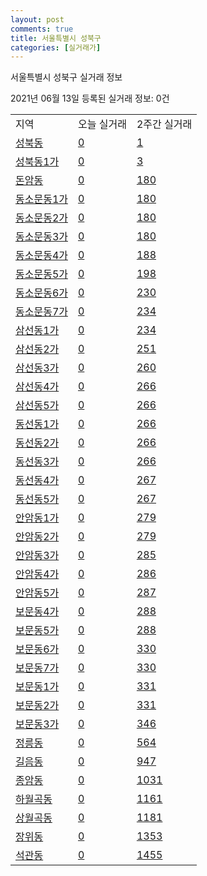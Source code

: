 ```yaml
---
layout: post
comments: true
title: 서울특별시 성북구
categories: [실거래가]
---
```


서울특별시 성북구 실거래 정보

2021년 06월 13일 등록된 실거래 정보: 0건


<table class="sortable">
  <tr>
    <td>지역</td>
    <td>오늘 실거래</td>
    <td>2주간 실거래</td>
  </tr>

  
  <tr class="item">
    <td><a href="1129010100.html">성북동</a></td>
    <td><a href="1129010100.html">0</a></td>
    <td><a href="1129010100.html">1</a></td>
  </tr>
    

  <tr class="item">
    <td><a href="1129010200.html">성북동1가</a></td>
    <td><a href="1129010200.html">0</a></td>
    <td><a href="1129010200.html">3</a></td>
  </tr>
    

  <tr class="item">
    <td><a href="1129010300.html">돈암동</a></td>
    <td><a href="1129010300.html">0</a></td>
    <td><a href="1129010300.html">180</a></td>
  </tr>
    

  <tr class="item">
    <td><a href="1129010400.html">동소문동1가</a></td>
    <td><a href="1129010400.html">0</a></td>
    <td><a href="1129010400.html">180</a></td>
  </tr>
    

  <tr class="item">
    <td><a href="1129010500.html">동소문동2가</a></td>
    <td><a href="1129010500.html">0</a></td>
    <td><a href="1129010500.html">180</a></td>
  </tr>
    

  <tr class="item">
    <td><a href="1129010600.html">동소문동3가</a></td>
    <td><a href="1129010600.html">0</a></td>
    <td><a href="1129010600.html">180</a></td>
  </tr>
    

  <tr class="item">
    <td><a href="1129010700.html">동소문동4가</a></td>
    <td><a href="1129010700.html">0</a></td>
    <td><a href="1129010700.html">188</a></td>
  </tr>
    

  <tr class="item">
    <td><a href="1129010800.html">동소문동5가</a></td>
    <td><a href="1129010800.html">0</a></td>
    <td><a href="1129010800.html">198</a></td>
  </tr>
    

  <tr class="item">
    <td><a href="1129010900.html">동소문동6가</a></td>
    <td><a href="1129010900.html">0</a></td>
    <td><a href="1129010900.html">230</a></td>
  </tr>
    

  <tr class="item">
    <td><a href="1129011000.html">동소문동7가</a></td>
    <td><a href="1129011000.html">0</a></td>
    <td><a href="1129011000.html">234</a></td>
  </tr>
    

  <tr class="item">
    <td><a href="1129011100.html">삼선동1가</a></td>
    <td><a href="1129011100.html">0</a></td>
    <td><a href="1129011100.html">234</a></td>
  </tr>
    

  <tr class="item">
    <td><a href="1129011200.html">삼선동2가</a></td>
    <td><a href="1129011200.html">0</a></td>
    <td><a href="1129011200.html">251</a></td>
  </tr>
    

  <tr class="item">
    <td><a href="1129011300.html">삼선동3가</a></td>
    <td><a href="1129011300.html">0</a></td>
    <td><a href="1129011300.html">260</a></td>
  </tr>
    

  <tr class="item">
    <td><a href="1129011400.html">삼선동4가</a></td>
    <td><a href="1129011400.html">0</a></td>
    <td><a href="1129011400.html">266</a></td>
  </tr>
    

  <tr class="item">
    <td><a href="1129011500.html">삼선동5가</a></td>
    <td><a href="1129011500.html">0</a></td>
    <td><a href="1129011500.html">266</a></td>
  </tr>
    

  <tr class="item">
    <td><a href="1129011600.html">동선동1가</a></td>
    <td><a href="1129011600.html">0</a></td>
    <td><a href="1129011600.html">266</a></td>
  </tr>
    

  <tr class="item">
    <td><a href="1129011700.html">동선동2가</a></td>
    <td><a href="1129011700.html">0</a></td>
    <td><a href="1129011700.html">266</a></td>
  </tr>
    

  <tr class="item">
    <td><a href="1129011800.html">동선동3가</a></td>
    <td><a href="1129011800.html">0</a></td>
    <td><a href="1129011800.html">266</a></td>
  </tr>
    

  <tr class="item">
    <td><a href="1129011900.html">동선동4가</a></td>
    <td><a href="1129011900.html">0</a></td>
    <td><a href="1129011900.html">267</a></td>
  </tr>
    

  <tr class="item">
    <td><a href="1129012000.html">동선동5가</a></td>
    <td><a href="1129012000.html">0</a></td>
    <td><a href="1129012000.html">267</a></td>
  </tr>
    

  <tr class="item">
    <td><a href="1129012100.html">안암동1가</a></td>
    <td><a href="1129012100.html">0</a></td>
    <td><a href="1129012100.html">279</a></td>
  </tr>
    

  <tr class="item">
    <td><a href="1129012200.html">안암동2가</a></td>
    <td><a href="1129012200.html">0</a></td>
    <td><a href="1129012200.html">279</a></td>
  </tr>
    

  <tr class="item">
    <td><a href="1129012300.html">안암동3가</a></td>
    <td><a href="1129012300.html">0</a></td>
    <td><a href="1129012300.html">285</a></td>
  </tr>
    

  <tr class="item">
    <td><a href="1129012400.html">안암동4가</a></td>
    <td><a href="1129012400.html">0</a></td>
    <td><a href="1129012400.html">286</a></td>
  </tr>
    

  <tr class="item">
    <td><a href="1129012500.html">안암동5가</a></td>
    <td><a href="1129012500.html">0</a></td>
    <td><a href="1129012500.html">287</a></td>
  </tr>
    

  <tr class="item">
    <td><a href="1129012600.html">보문동4가</a></td>
    <td><a href="1129012600.html">0</a></td>
    <td><a href="1129012600.html">288</a></td>
  </tr>
    

  <tr class="item">
    <td><a href="1129012700.html">보문동5가</a></td>
    <td><a href="1129012700.html">0</a></td>
    <td><a href="1129012700.html">288</a></td>
  </tr>
    

  <tr class="item">
    <td><a href="1129012800.html">보문동6가</a></td>
    <td><a href="1129012800.html">0</a></td>
    <td><a href="1129012800.html">330</a></td>
  </tr>
    

  <tr class="item">
    <td><a href="1129012900.html">보문동7가</a></td>
    <td><a href="1129012900.html">0</a></td>
    <td><a href="1129012900.html">330</a></td>
  </tr>
    

  <tr class="item">
    <td><a href="1129013000.html">보문동1가</a></td>
    <td><a href="1129013000.html">0</a></td>
    <td><a href="1129013000.html">331</a></td>
  </tr>
    

  <tr class="item">
    <td><a href="1129013100.html">보문동2가</a></td>
    <td><a href="1129013100.html">0</a></td>
    <td><a href="1129013100.html">331</a></td>
  </tr>
    

  <tr class="item">
    <td><a href="1129013200.html">보문동3가</a></td>
    <td><a href="1129013200.html">0</a></td>
    <td><a href="1129013200.html">346</a></td>
  </tr>
    

  <tr class="item">
    <td><a href="1129013300.html">정릉동</a></td>
    <td><a href="1129013300.html">0</a></td>
    <td><a href="1129013300.html">564</a></td>
  </tr>
    

  <tr class="item">
    <td><a href="1129013400.html">길음동</a></td>
    <td><a href="1129013400.html">0</a></td>
    <td><a href="1129013400.html">947</a></td>
  </tr>
    

  <tr class="item">
    <td><a href="1129013500.html">종암동</a></td>
    <td><a href="1129013500.html">0</a></td>
    <td><a href="1129013500.html">1031</a></td>
  </tr>
    

  <tr class="item">
    <td><a href="1129013600.html">하월곡동</a></td>
    <td><a href="1129013600.html">0</a></td>
    <td><a href="1129013600.html">1161</a></td>
  </tr>
    

  <tr class="item">
    <td><a href="1129013700.html">상월곡동</a></td>
    <td><a href="1129013700.html">0</a></td>
    <td><a href="1129013700.html">1181</a></td>
  </tr>
    

  <tr class="item">
    <td><a href="1129013800.html">장위동</a></td>
    <td><a href="1129013800.html">0</a></td>
    <td><a href="1129013800.html">1353</a></td>
  </tr>
    

  <tr class="item">
    <td><a href="1129013900.html">석관동</a></td>
    <td><a href="1129013900.html">0</a></td>
    <td><a href="1129013900.html">1455</a></td>
  </tr>
    


</table>
    
